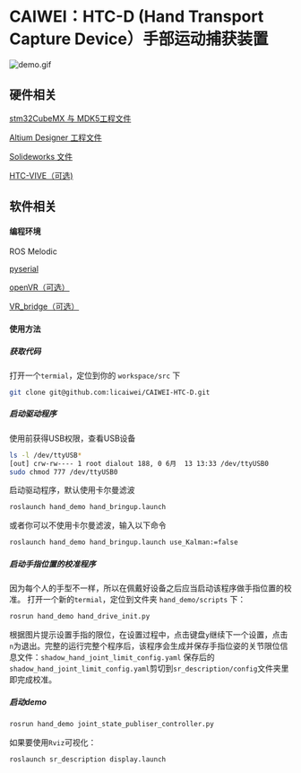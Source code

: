 # CAIWEI：HTC-D (Hand Transport Capture Device）手部运动捕获装置

![demo.gif](https://github.com/licaiwei/CAIWEI-HTC-D/blob/main/assets/demo.gif)


## 硬件相关

[stm32CubeMX 与 MDK5工程文件](https://github.com/licaiwei/CAIWEI-HTC-D/tree/main/hardware/STM32)

[Altium Designer 工程文件](https://github.com/licaiwei/CAIWEI-HTC-D/tree/main/hardware/PCB)

[Solideworks 文件](https://github.com/licaiwei/CAIWEI-HTC-D/tree/main/hardware/Mechanism)

[HTC-VIVE（可选)]()


## 软件相关
#### 编程环境
ROS Melodic

[pyserial](https://pypi.org/project/pyserial/)

[openVR（可选）](https://github.com/ValveSoftware/openvr)

[VR_bridge（可选）]()


#### 使用方法
##### 获取代码
打开一个`termial`，定位到你的 `workspace/src` 下

```bash
git clone git@github.com:licaiwei/CAIWEI-HTC-D.git
```
##### 启动驱动程序
使用前获得USB权限，查看USB设备
```bash
ls -l /dev/ttyUSB*
[out] crw-rw---- 1 root dialout 188, 0 6月  13 13:33 /dev/ttyUSB0
sudo chmod 777 /dev/ttyUSB0
```
启动驱动程序，默认使用卡尔曼滤波
```bash
roslaunch hand_demo hand_bringup.launch 
```
或者你可以不使用卡尔曼滤波，输入以下命令
```bash
roslaunch hand_demo hand_bringup.launch use_Kalman:=false
```
##### 启动手指位置的校准程序
因为每个人的手型不一样，所以在佩戴好设备之后应当启动该程序做手指位置的校准。
打开一个新的`termial`，定位到文件夹 `hand_demo/scripts` 下：

```bash
rosrun hand_demo hand_drive_init.py
```
根据图片提示设置手指的限位，在设置过程中，点击键盘`y`继续下一个设置，点击`n`为退出。完整的运行完整个程序后，该程序会生成并保存手指位姿的关节限位信息文件：`shadow_hand_joint_limit_config.yaml`
保存后的`shadow_hand_joint_limit_config.yaml`剪切到`sr_description/config`文件夹里即完成校准。
##### 启动demo
```bash
rosrun hand_demo joint_state_publiser_controller.py
```
如果要使用`Rviz`可视化：
```bash
roslaunch sr_description display.launch
```
